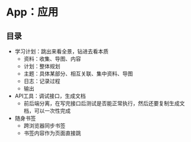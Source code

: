 #  App：应用


##  目录
-   学习计划：跳出来看全景，钻进去看本质
    -   资料：收集、导图、内容
    -   计划：整体规划
    -   主题：具体某部分、相互关联、集中资料、导图
    -   日志：记录过程
    -   输出
-   API工具：调试接口，生成文档
    -   前后端分离，在写完接口后测试是否能正常执行，然后还要复制生成文档，可以一次性完成
- 随身书签
  - 跨浏览器同步书签
  - 书签内容作为页面直接跳
